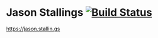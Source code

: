 # Jason Stallings [![Build Status](https://travis-ci.org/octalmage/jason.stallin.gs.svg?branch=master)](https://travis-ci.org/octalmage/jason.stallin.gs)

https://jason.stallin.gs
